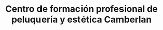 ---
title: "Centro de formación profesional de peluquería y estética Camberlan"
url: /motril/centro-de-formacion-profesional-de-peluqueria-y-estetica-camberlan/
shop: peluquería
---